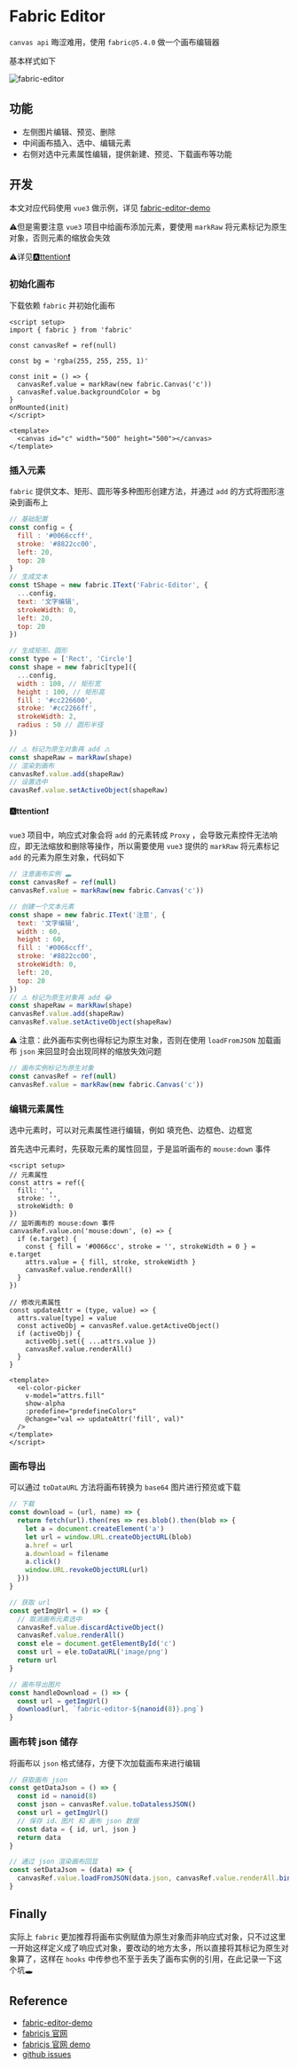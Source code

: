 # Fabric Editor


`canvas api` 晦涩难用，使用 `fabric@5.4.0` 做一个画布编辑器

基本样式如下

![fabric-editor](images/fabric-editor.png)


## 功能

- 左侧图片编辑、预览、删除
- 中间画布插入、选中、编辑元素
- 右侧对选中元素属性编辑，提供新建、预览、下载画布等功能


## 开发

本文对应代码使用 `vue3` 做示例，详见 [fabric-editor-demo](https://gitee.com/lafen/fabric-editor-demo)

⚠️但是需要注意 `vue3` 项目中给画布添加元素，要使用 `markRaw` 将元素标记为原生对象，否则元素的缩放会失效

⚠️详见[🅰️ttention❗](#🅰️ttention❗)


### 初始化画布

下载依赖 `fabric` 并初始化画布

```vue
<script setup>
import { fabric } from 'fabric'

const canvasRef = ref(null)

const bg = 'rgba(255, 255, 255, 1)'

const init = () => {
  canvasRef.value = markRaw(new fabric.Canvas('c'))
  canvasRef.value.backgroundColor = bg
}
onMounted(init)
</script>

<template>
  <canvas id="c" width="500" height="500"></canvas>
</template>
```


### 插入元素

`fabric` 提供文本、矩形、圆形等多种图形创建方法，并通过 `add` 的方式将图形渲染到画布上

```js
// 基础配置
const config = {
  fill : '#0066ccff',
  stroke: '#8822cc00',
  left: 20,
  top: 20
}
// 生成文本
const tShape = new fabric.IText('Fabric-Editor', {
  ...config,
  text: '文字编辑',
  strokeWidth: 0,
  left: 20,
  top: 20
})

// 生成矩形、圆形
const type = ['Rect', 'Circle']
const shape = new fabric[type]({
  ...config,
  width : 100, // 矩形宽
  height : 100, // 矩形高
  fill : '#cc226600',
  stroke: '#cc2266ff',
  strokeWidth: 2,
  radius : 50 // 圆形半径
})

// ⚠️ 标记为原生对象再 add ⚠️
const shapeRaw = markRaw(shape)
// 渲染到画布
canvasRef.value.add(shapeRaw)
// 设置选中
cavasRef.value.setActiveObject(shapeRaw)
```

#### 🅰️ttention❗

`vue3` 项目中，响应式对象会将 `add` 的元素转成 `Proxy` ，会导致元素控件无法响应，即无法缩放和删除等操作，所以需要使用 `vue3` 提供的 `markRaw` 将元素标记 `add` 的元素为原生对象，代码如下

```js
// 注意画布实例 🕳️
const canvasRef = ref(null)
canvasRef.value = markRaw(new fabric.Canvas('c'))

// 创建一个文本元素
const shape = new fabric.IText('注意', {
  text: '文字编辑',
  width : 60,
  height : 60,
  fill : '#0066ccff',
  stroke: '#8822cc00',
  strokeWidth: 0,
  left: 20,
  top: 20
})
// ⚠️ 标记为原生对象再 add 😂
const shapeRaw = markRaw(shape)
canvasRef.value.add(shapeRaw)
canvasRef.value.setActiveObject(shapeRaw)
```

⚠️ 注意：此外画布实例也得标记为原生对象，否则在使用 `loadFromJSON` 加载画布 `json` 来回显时会出现同样的缩放失效问题

```js
// 画布实例标记为原生对象
const canvasRef = ref(null)
canvasRef.value = markRaw(new fabric.Canvas('c'))
```


### 编辑元素属性

选中元素时，可以对元素属性进行编辑，例如 填充色、边框色、边框宽

首先选中元素时，先获取元素的属性回显，于是监听画布的 `mouse:down` 事件

```vue
<script setup>
// 元素属性
const attrs = ref({
  fill: '',
  stroke: '',
  strokeWidth: 0
})
// 监听画布的 mouse:down 事件
canvasRef.value.on('mouse:down', (e) => {
  if (e.target) {
    const { fill = '#0066cc', stroke = '', strokeWidth = 0 } = e.target
    attrs.value = { fill, stroke, strokeWidth }
    canvasRef.value.renderAll()
  }
})

// 修改元素属性
const updateAttr = (type, value) => {
  attrs.value[type] = value
  const activeObj = canvasRef.value.getActiveObject()
  if (activeObj) {
    activeObj.set({ ...attrs.value })
    canvasRef.value.renderAll()
  }
}

<template>
  <el-color-picker
    v-model="attrs.fill"
    show-alpha
    :predefine="predefineColors"
    @change="val => updateAttr('fill', val)"
  />
</template>
</script>
```


### 画布导出

可以通过 `toDataURL` 方法将画布转换为 `base64` 图片进行预览或下载

```js
// 下载
const download = (url, name) => {
  return fetch(url).then(res => res.blob().then(blob => {
    let a = document.createElement('a')
    let url = window.URL.createObjectURL(blob)
    a.href = url
    a.download = filename
    a.click()
    window.URL.revokeObjectURL(url)
  }))
}

// 获取 url
const getImgUrl = () => {
  // 取消画布元素选中
  canvasRef.value.discardActiveObject()
  canvasRef.value.renderAll()
  const ele = document.getElementById('c')
  const url = ele.toDataURL('image/png')
  return url
}

// 画布导出图片
const handleDownload = () => {
  const url = getImgUrl()
  download(url, `fabric-editor-${nanoid(8)}.png`)
}
```

### 画布转 json 储存

将画布以 `json` 格式储存，方便下次加载画布来进行编辑

```js
// 获取画布 json
const getDataJson = () => {
  const id = nanoid(8)
  const json = canvasRef.value.toDatalessJSON()
  const url = getImgUrl()
  // 保存 id、图片 和 画布 json 数据
  const data = { id, url, json }
  return data
}

// 通过 json 渲染画布回显
const setDataJson = (data) => {
  canvasRef.value.loadFromJSON(data.json, canvasRef.value.renderAll.bind(canvasRef.value))
}
```


## Finally

实际上 `fabric` 更加推荐将画布实例赋值为原生对象而非响应式对象，只不过这里一开始这样定义成了响应式对象，要改动的地方太多，所以直接将其标记为原生对象算了，这样在 `hooks` 中传参也不至于丢失了画布实例的引用，在此记录一下这个坑🕳️


## Reference

- [fabric-editor-demo](https://gitee.com/lafen/fabric-editor-demo)
- [fabricjs 官网](http://fabricjs.com/)
- [fabricjs 官网 demo](http://fabricjs.com/demos/)
- [github issues](https://github.com/fabricjs/fabric.js/issues/8810)
